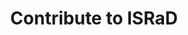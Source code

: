 ---
layout: splash
permalink: /contribute/
title: "Contribute to ISRaD"
header:
  overlay_image: /assets/images/soil.jpg
---